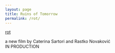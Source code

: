 ```yaml
---
layout: page
title: Ruins of Tomorrow
permalink: /rot/
---
```


[rot](/images/rot.jpg)

a new film by Caterina Sartori and Rastko Novaković  
IN PRODUCTION
